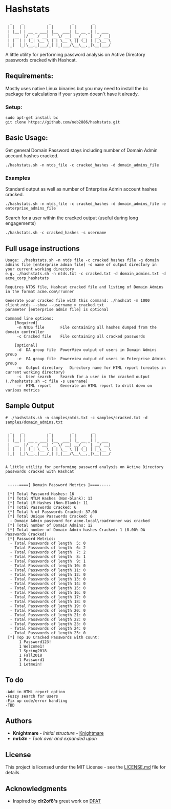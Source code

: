 # Hashstats

```
  _    _           _         _        _       
 | |  | |         | |       | |      | |      
 | |__| | __ _ ___| |__  ___| |_ __ _| |_ ___ 
 |  __  |/ _` / __| '_ \/ __| __/ _` | __/ __|
 | |  | | (_| \__ \ | | \__ \ || (_| | |_\__ \
 |_|  |_|\__,_|___/_| |_|___/\__\__,_|\__|___/
 ```

A little utility for performing password analysis on Active Directory passwords cracked with Hashcat.

## Requirements:

Mostly uses native Linux binaries but you may need to install the bc package for calculations if your system doesn't have it already.


### Setup:


```
sudo apt-get install bc
git clone https://github.com/neb2886/hashstats.git
```

## Basic Usage:

Get general Domain Password stays including number of Domain Admin account hashes cracked.

```
./hashstats.sh -n ntds_file -c cracked_hashes -d domain_admins_file 
```

### Examples

Standard output as well as number of Enterprise Admin account hashes cracked.

```
./hashstats.sh -n ntds_file -c cracked_hashes -d domain_admins_file -e enterprise_admins_file
```

Search for a user within the cracked output (useful during long engagements)

```
./hashstats.sh -c cracked_hashes -s username
```

## Full usage instructions

```
Usage: ./hashstats.sh -n ntds file -c cracked hashes file -g domain admins file [enterprise admin file] -d name of output directory in your current working directory
e.g. ./hashstats.sh -n ntds.txt -c cracked.txt -d domain_admins.txt -d acme_corp_hashstats

Requires NTDS file, Hashcat cracked file and listing of Domain Admins in the format acme.com\rrunner

Generate your cracked file with this command: ./hashcat -m 1000 client.ntds --show --username > cracked.txt
parameter [enterprise admin file] is optional

Command line options:
	[Required]
	 -n NTDS file		File containing all hashes dumped from the domain controller
	 -c Cracked file	File containing all cracked passwords

	[Optional]
	 -d  DA group file	PowerView output of users in Domain Admins group
	 -e  EA group file	Powerview output of users in Enterprise Admins group
	 -o  Output directory	Directory name for HTML report (creates in current working directory)
	 -s  User search	Search for a user in the cracked output (./hashstats.sh -c file -s username)
	 -r  HTML report	Generate an HTML report to drill down on various metrics
```

## Sample Output

```
# ./hashstats.sh -n samples/ntds.txt -c samples/cracked.txt -d samples/domain_admins.txt 

  _    _           _         _        _       
 | |  | |         | |       | |      | |      
 | |__| | __ _ ___| |__  ___| |_ __ _| |_ ___ 
 |  __  |/ _` / __| '_ \/ __| __/ _` | __/ __|
 | |  | | (_| \__ \ | | \__ \ || (_| | |_\__ \
 |_|  |_|\__,_|___/_| |_|___/\__\__,_|\__|___/
                                             

A little utility for performing password analysis on Active Directory passwords cracked with Hashcat


 -----====[ Domain Password Metrics ]====-----

 [*] Total Password Hashes: 16
 [*] Total NTLM Hashes (Non-blank): 13
 [*] Total LM Hashes (Non-Blank): 11
 [*] Total Passwords Cracked: 6
 {*] Total % of Passwords Cracked: 37.00
 [*] Total Unique Passwords Cracked: 6
  - Domain Admin password for acme.local\roadrunner was cracked
 [*] Total number of Domain Admins: 12
 [*] Total number of Domain Admin hashes Cracked: 1 (8.00% DA Passwords Cracked)
 [*] Password Metrics:
  - Total Passwords of length  5: 0
  - Total Passwords of length  6: 2
  - Total Passwords of length  7: 2
  - Total Passwords of length  8: 1
  - Total Passwords of length  9: 1
  - Total Passwords of length 10: 0
  - Total Passwords of length 11: 0
  - Total Passwords of length 12: 0
  - Total Passwords of length 13: 0
  - Total Passwords of length 14: 0
  - Total Passwords of length 15: 0
  - Total Passwords of length 16: 0
  - Total Passwords of length 17: 0
  - Total Passwords of length 18: 0
  - Total Passwords of length 19: 0
  - Total Passwords of length 20: 0
  - Total Passwords of length 21: 0
  - Total Passwords of length 22: 0
  - Total Passwords of length 23: 0
  - Total Passwords of length 24: 0
  - Total Passwords of length 25: 0
 [*] Top 10 Cracked Passwords with count:
      1 Password123!
      1 Welcome1!
      1 Spring2018
      1 Fall2018
      1 Password1
      1 Letmein!
```

## To do

```
-Add in HTML report option
-Fuzzy search for users
-Fix up code/error handling
-TBD
```

## Authors

* **Knightmare** - *Initial structure* - [Knightmare](https://github.com/knightmare2600)
* **mrb3n**      - *Took over and expanded upon*

## License

This project is licensed under the MIT License - see the [LICENSE.md](https://github.com/neb2886/hashstats/blob/master/LICENSE) file for details

## Acknowledgments

* Inspired by  **clr2of8's** great work on [DPAT](https://github.com/clr2of8/DPAT)


